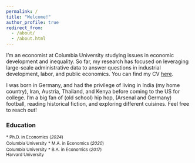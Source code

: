 ```yaml
---
permalink: /
title: "Welcome!"
author_profile: true
redirect_from: 
  - /about/
  - /about.html
---
```


I’m an economist at Columbia University studying issues in economic development and inequality. So far, my research has focused on leveraging large-scale administrative data to answer questions in industrial development, labor, and public economics. You can find my CV [here](https://parijatlal.github.io/files/lal_parijat_cv.pdf/).

I was born in Germany, and had the privilege of living in India (my home country), Iran, Austria, Thailand, and Kenya before coming to the US for college. I’m a big fan of (old school) hip hop, (Arsenal and Germany) football, reading historical fiction, and exploring different cuisines. Feel free to reach out!

### Education
<small>* Ph.D. in Economics (_2024_) </small><br />
<small>Columbia University</small>
<small>* M.A. in Economics (_2020_) </small><br />
<small>Columbia University</small>
<small>* B.A. in Economics (_2017_) </small><br />
<small>Harvard University</small>